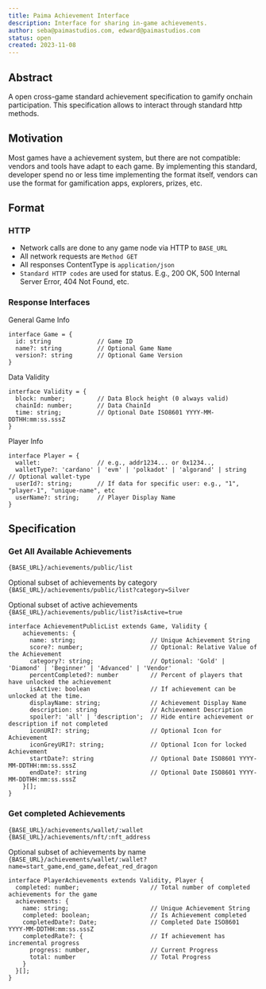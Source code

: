 ```yaml
---
title: Paima Achievement Interface
description: Interface for sharing in-game achievements.
author: seba@paimastudios.com, edward@paimastudios.com
status: open
created: 2023-11-08
---
```


## Abstract

A open cross-game standard achievement specification to gamify onchain participation. 
This specification allows to interact through standard http methods.  

## Motivation

Most games have a achievement system, but there are not compatible: vendors and tools have adapt to each game. By implementing this standard, developer spend no or less time implementing the format itself, vendors can use the format for gamification apps, explorers, prizes, etc.

## Format

### HTTP
* Network calls are done to any game node via HTTP to `BASE_URL`
* All network requests are `Method GET`
* All responses ContentType is `application/json`
* `Standard HTTP codes` are used for status. E.g., 200 OK, 500 Internal Server Error, 404 Not Found, etc.  

### Response Interfaces

General Game Info
```
interface Game = {
  id: string             // Game ID
  name?: string          // Optional Game Name
  version?: string       // Optional Game Version
}
```

Data Validity
```
interface Validity = {
  block: number;         // Data Block height (0 always valid)
  chainId: number;       // Data ChainId
  time: string;          // Optional Date ISO8601 YYYY-MM-DDTHH:mm:ss.sssZ
}
```

Player Info
``` 
interface Player = {     
  wallet:                // e.g., addr1234... or 0x1234..,
  walletType?: 'cardano' | 'evm' | 'polkadot' | 'algorand' | string  // Optional wallet-type
  userId?: string;       // If data for specific user: e.g., "1", "player-1", "unique-name", etc
  userName?: string;     // Player Display Name
}
```

## Specification

### Get All Available Achievements
`{BASE_URL}/achievements/public/list`

Optional subset of achievements by category
`{BASE_URL}/achievements/public/list?category=Silver`

Optional subset of active achievements
`{BASE_URL}/achievements/public/list?isActive=true`

```
interface AchievementPublicList extends Game, Validity {
    achievements: {
      name: string;                     // Unique Achievement String
      score?: number;                   // Optional: Relative Value of the Achievement
      category?: string;                // Optional: 'Gold' | 'Diamond' | 'Beginner' | 'Advanced' | 'Vendor'
      percentCompleted?: number         // Percent of players that have unlocked the achievement 
      isActive: boolean                 // If achievement can be unlocked at the time. 
      displayName: string;              // Achievement Display Name
      description: string               // Achievement Description
      spoiler?: 'all' | 'description';  // Hide entire achievement or description if not completed
      iconURI?: string;                 // Optional Icon for Achievement
      iconGreyURI?: string;             // Optional Icon for locked Achievement
      startDate?: string                // Optional Date ISO8601 YYYY-MM-DDTHH:mm:ss.sssZ
      endDate?: string                  // Optional Date ISO8601 YYYY-MM-DDTHH:mm:ss.sssZ
    }[];
}
```

### Get completed Achievements  
`{BASE_URL}/achievements/wallet/:wallet`  
`{BASE_URL}/achievements/nft/:nft_address`

Optional subset of achievements by name  
`{BASE_URL}/achievements/wallet/:wallet?name=start_game,end_game,defeat_red_dragon`  
```
interface PlayerAchievements extends Validity, Player {
  completed: number;                    // Total number of completed achievements for the game
  achievements: {
    name: string;                       // Unique Achievement String
    completed: boolean;                 // Is Achievement completed
    completedDate?: Date;               // Completed Date ISO8601 YYYY-MM-DDTHH:mm:ss.sssZ
    completedRate?: {                   // If achievement has incremental progress
      progress: number,                 // Current Progress
      total: number                     // Total Progress
    }
  }[];
}
```

